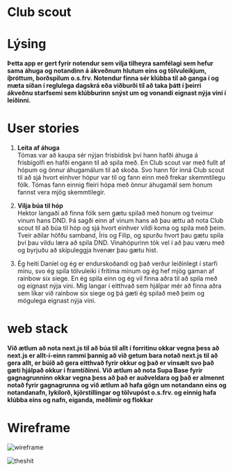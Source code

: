 # Club scout

# Lýsing

**Þetta app er gert fyrir notendur sem vilja tilheyra samfélagi sem hefur sama áhuga og notandinn á ákveðnum hlutum eins og tölvuleikjum, íþróttum, borðspilum o.s.frv. Notendur finna sér klúbba til að ganga í og ​​mæta síðan í reglulega dagskrá eða viðburði til að taka þátt í þeirri ákveðnu starfsemi sem klúbburinn snýst um og vonandi eignast nýja vini í leiðinni.**

# User stories
1. **Leita af áhuga**                                                                                                                                                                                                                                                            
Tómas var að kaupa sér nýjan frisbídisk því hann hafði áhuga á frisbígolfi en hafði engann til að spila með. En Club scout var með fullt af hópum og önnur áhugamálum til að skoða. Svo hann fór inná Club scout til að sjá hvort einhver hópur var til og fann einn með frekar skemmtilegu fólk. Tómas fann einnig fleiri hópa með önnur áhugamál sem honum fannst vera mjög skemmtilegir.

2. **Vilja búa til hóp**                                                                                                                                                                                                                                                  
Hektor langaði að finna fólk sem gætu spilað með honum og tveimur vinum hans DND. Þá sagði einn af vinum hans að þau ættu að nota Club scout til að búa til hóp og sjá hvort einhver vildi koma og spila með þeim. Tveir aðilar höfðu samband, Íris og Filip, og spurðu hvort þau gætu spila því þau vildu læra að spila DND. Vinahópurinn tók vel í að þau væru með og byrjuðu að skipuleggja hvenær þau gætu hist.

3. Ég heiti Daníel og  ég er endurskoðandi og það verður leiðinlegt í starfi mínu, svo ég spila tölvuleiki í frítíma mínum og ég hef mjög gaman af rainbow six siege. En ég spila einn og ég vil finna aðra til að spila með og eignast nýja vini. Mig langar í eitthvað sem hjálpar mér að finna aðra sem líkar við rainbow six siege og þá gæti ég spilað með þeim og mögulega eignast nýja vini.

# web stack

**Við ætlum að nota next.js til að búa til allt í forritinu okkar vegna þess að next.js er allt-í-einn rammi þannig að við getum bara notað next.js til að gera allt, er búið að gera eitthvað fyrir okkur og það er vinsælt svo það gæti hjálpað okkur í framtíðinni. Við ætlum að nota Supa Base fyrir gagnagrunninn okkar vegna þess að það er auðveldara og það er almennt notað fyrir gagnagrunna og við ætlum að hafa gögn um notandann eins og notandanafn, lykilorð, kjörstillingar og tölvupóst o.s.frv. og einnig hafa klúbba eins og nafn, eiganda, meðlimir og flokkar**

# Wireframe

![wireframe](https://github.com/user-attachments/assets/d96f5139-6b65-49ef-bb0f-a4d7a0efbe36)

![theshit](https://github.com/user-attachments/assets/8e7818b2-e5c1-4ab5-9f0b-0c62a4f08f0d)
